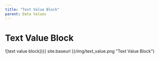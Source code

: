 ```yaml
---
title: "Text Value Block"
parent: Data Values
---
```

# Text Value Block
![text value block]({{ site.baseurl }}/img/text_value.png "Text Value Block")